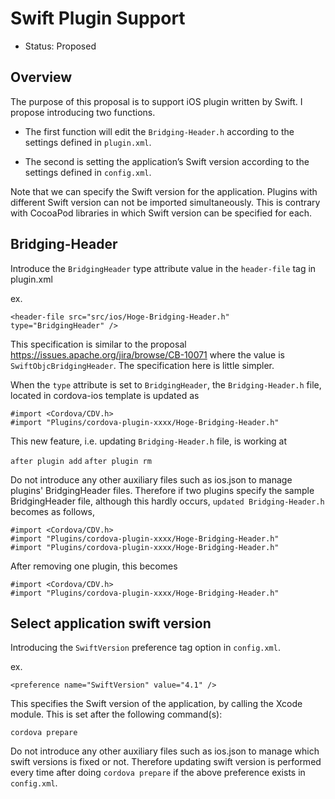 # Swift Plugin Support
- Status: Proposed

## Overview

The purpose of this proposal is to support iOS plugin written by Swift.
I propose introducing two functions. 

- The first function will edit the `Bridging-Header.h` according to the settings defined in `plugin.xml`. 

- The second is setting the application’s Swift version according to the settings defined in `config.xml`.

Note that we can specify the Swift version for the application. Plugins with different Swift version can not be imported simultaneously. This is contrary with CocoaPod libraries in which Swift version can be specified for each.


## Bridging-Header

Introduce the `BridgingHeader` type attribute value in the `header-file` tag in plugin.xml

ex.
```
<header-file src="src/ios/Hoge-Bridging-Header.h" type="BridgingHeader" />
```

This specification is similar to the proposal https://issues.apache.org/jira/browse/CB-10071 where the value is `SwiftObjcBridgingHeader`. The specification here is little simpler.

When the `type` attribute is set to `BridgingHeader`, the `Bridging-Header.h` file, located in cordova-ios template is updated as

```
#import <Cordova/CDV.h>
#import "Plugins/cordova-plugin-xxxx/Hoge-Bridging-Header.h"
```

This new feature, i.e. updating `Bridging-Header.h` file, is working at 

`after plugin add`
`after plugin rm`


Do not introduce any other auxiliary files such as ios.json to manage plugins' BridgingHeader files.
Therefore if two plugins specify the sample BridgingHeader file, although this hardly occurs, `updated Bridging-Header.h` becomes as follows,

```
#import <Cordova/CDV.h>
#import "Plugins/cordova-plugin-xxxx/Hoge-Bridging-Header.h"
#import "Plugins/cordova-plugin-xxxx/Hoge-Bridging-Header.h"
```

After removing one plugin, this becomes

```
#import <Cordova/CDV.h>
#import "Plugins/cordova-plugin-xxxx/Hoge-Bridging-Header.h"
```

## Select application swift version

Introducing the `SwiftVersion` preference tag option in `config.xml`.

ex.
```
<preference name="SwiftVersion" value="4.1" />
```

This specifies the Swift version of the application, by calling the Xcode module. This is set after the following command(s):

`cordova prepare`

Do not introduce any other auxiliary files such as ios.json to manage which swift versions is fixed or not.
Therefore updating swift version is performed every time after doing `cordova prepare` if the above preference exists in `config.xml`.
